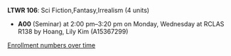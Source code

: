 **LTWR 106**: Sci Fiction,Fantasy,Irrealism (4 units)

- **A00** (Seminar) at 2:00 pm–3:20 pm on Monday, Wednesday at RCLAS R138 by Hoang, Lily Kim (A15367299)

[Enrollment numbers over time](./LTWR106.tsv)
